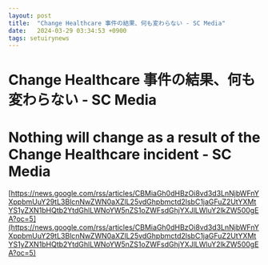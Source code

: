 ```yaml
---
layout: post
title:  "Change Healthcare 事件の結果、何も変わらない - SC Media"
date:   2024-03-29 03:34:53 +0900
tags: setuirynews 
---
```


# Change Healthcare 事件の結果、何も変わらない - SC Media



# Nothing will change as a result of the Change Healthcare incident - SC Media

[https://news.google.com/rss/articles/CBMiaGh0dHBzOi8vd3d3LnNjbWFnYXppbmUuY29tL3BlcnNwZWN0aXZlL25vdGhpbmctd2lsbC1jaGFuZ2UtYXMtYS1yZXN1bHQtb2YtdGhlLWNoYW5nZS1oZWFsdGhjYXJlLWluY2lkZW500gEA?oc=5](https://news.google.com/rss/articles/CBMiaGh0dHBzOi8vd3d3LnNjbWFnYXppbmUuY29tL3BlcnNwZWN0aXZlL25vdGhpbmctd2lsbC1jaGFuZ2UtYXMtYS1yZXN1bHQtb2YtdGhlLWNoYW5nZS1oZWFsdGhjYXJlLWluY2lkZW500gEA?oc=5)

